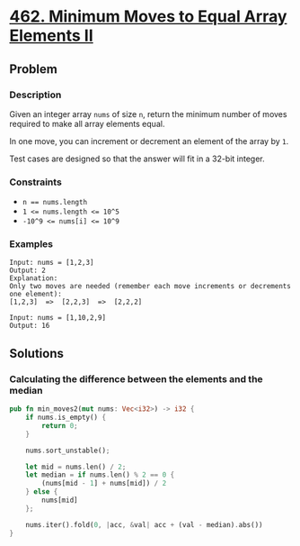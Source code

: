 # [462. Minimum Moves to Equal Array Elements II](https://leetcode.com/problems/minimum-moves-to-equal-array-elements-ii/)

## Problem

### Description

Given an integer array `nums` of size `n`, return the minimum number of moves
required to make all array elements equal.

In one move, you can increment or decrement an element of the array by `1`.

Test cases are designed so that the answer will fit in a 32-bit integer.

### Constraints

* `n == nums.length`
* `1 <= nums.length <= 10^5`
* `-10^9 <= nums[i] <= 10^9`

### Examples

```text
Input: nums = [1,2,3]
Output: 2
Explanation:
Only two moves are needed (remember each move increments or decrements one element):
[1,2,3]  =>  [2,2,3]  =>  [2,2,2]
```

```text
Input: nums = [1,10,2,9]
Output: 16
```

## Solutions

### Calculating the difference between the elements and the median

```rust
pub fn min_moves2(mut nums: Vec<i32>) -> i32 {
    if nums.is_empty() {
        return 0;
    }

    nums.sort_unstable();

    let mid = nums.len() / 2;
    let median = if nums.len() % 2 == 0 {
        (nums[mid - 1] + nums[mid]) / 2
    } else {
        nums[mid]
    };

    nums.iter().fold(0, |acc, &val| acc + (val - median).abs())
}
```
